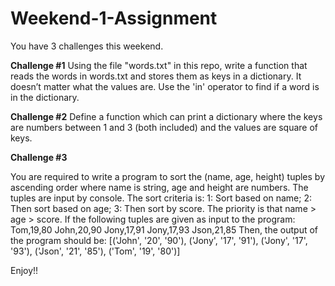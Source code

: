 # Weekend-1-Assignment

You have 3 challenges this weekend. 

**Challenge #1** 
Using the file "words.txt" in this repo, write a function that reads the words in words.txt and stores them as keys in a
dictionary. It doesn’t matter what the values are. Use the 'in' operator to find if a word is in the dictionary. 

**Challenge #2**
Define a function which can print a dictionary where the keys are numbers between 1 and 3 (both included) and the values are square of keys.

**Challenge #3**

You are required to write a program to sort the (name, age, height) tuples by ascending order where name is string, age and height are numbers. The tuples are input by console. The sort criteria is:
1: Sort based on name;
2: Then sort based on age;
3: Then sort by score.
The priority is that name > age > score.
If the following tuples are given as input to the program:
Tom,19,80
John,20,90
Jony,17,91
Jony,17,93
Json,21,85
Then, the output of the program should be:
[('John', '20', '90'), ('Jony', '17', '91'), ('Jony', '17', '93'), ('Json', '21', '85'), ('Tom', '19', '80')]


Enjoy!!
